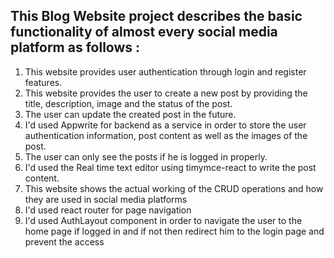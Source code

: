 ## This Blog Website project describes the basic functionality of almost every social media platform as follows :

1. This website provides user authentication through login and register features.
2. This website provides the user to create a new post by providing the title, description, image and the status of the post.
3. The user can update the created post in the future.
4. I'd used Appwrite for backend as a service in order to store the user authentication information, post content as well as the images of the post.
5. The user can only see the posts if he is logged in properly.
6. I'd used the Real time text editor using timymce-react to write the post content.
7. This website shows the actual working of the CRUD operations and how they are used in social media platforms
8. I'd used react router for page navigation
9. I'd used AuthLayout component in order to navigate the user to the home page if logged in and if not then redirect him to the login page and prevent the access